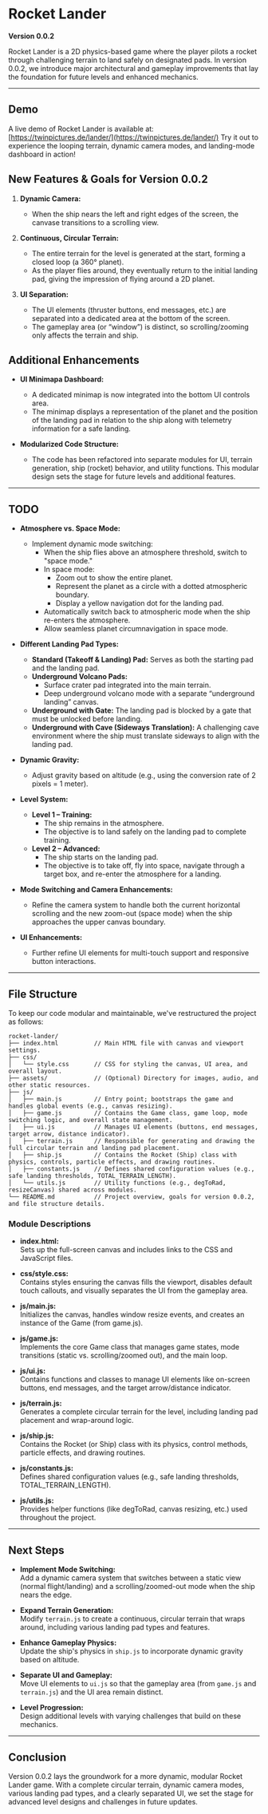 # Rocket Lander  
**Version 0.0.2**

Rocket Lander is a 2D physics-based game where the player pilots a rocket through challenging terrain to land safely on designated pads. In version 0.0.2, we introduce major architectural and gameplay improvements that lay the foundation for future levels and enhanced mechanics.

---

## Demo

A live demo of Rocket Lander is available at: [https://twinpictures.de/lander/](https://twinpictures.de/lander/)
Try it out to experience the looping terrain, dynamic camera modes, and landing-mode dashboard in action!

## New Features & Goals for Version 0.0.2

1. **Dynamic Camera:**
     - When the ship nears the left and right edges of the screen, the canvase transitions to a scrolling view.

2. **Continuous, Circular Terrain:**
   - The entire terrain for the level is generated at the start, forming a closed loop (a 360° planet).
   - As the player flies around, they eventually return to the initial landing pad, giving the impression of flying around a 2D planet.

3. **UI Separation:**
   - The UI elements (thruster buttons, end messages, etc.) are separated into a dedicated area at the bottom of the screen.
   - The gameplay area (or “window”) is distinct, so scrolling/zooming only affects the terrain and ship.

## Additional Enhancements

- **UI Minimapa Dashboard:**  
  - A dedicated minimap is now integrated into the bottom UI controls area.  
  - The minimap displays a representation of the planet and the position of the landing pad in relation to the ship along with telemetry information for a safe landing.

- **Modularized Code Structure:**  
  - The code has been refactored into separate modules for UI, terrain generation, ship (rocket) behavior, and utility functions. This modular design sets the stage for future levels and additional features.

---

## TODO

- **Atmosphere vs. Space Mode:**
  - Implement dynamic mode switching:
    - When the ship flies above an atmosphere threshold, switch to "space mode."
    - In space mode:
      - Zoom out to show the entire planet.
      - Represent the planet as a circle with a dotted atmospheric boundary.
      - Display a yellow navigation dot for the landing pad.
    - Automatically switch back to atmospheric mode when the ship re-enters the atmosphere.
    - Allow seamless planet circumnavigation in space mode.

- **Different Landing Pad Types:**
  - **Standard (Takeoff & Landing) Pad:** Serves as both the starting pad and the landing pad.
  - **Underground Volcano Pads:** 
    - Surface crater pad integrated into the main terrain.
    - Deep underground volcano mode with a separate “underground landing” canvas.
  - **Underground with Gate:** The landing pad is blocked by a gate that must be unlocked before landing.
  - **Underground with Cave (Sideways Translation):** A challenging cave environment where the ship must translate sideways to align with the landing pad.

- **Dynamic Gravity:**
  - Adjust gravity based on altitude (e.g., using the conversion rate of 2 pixels = 1 meter).

- **Level System:**
  - **Level 1 – Training:**  
    - The ship remains in the atmosphere.
    - The objective is to land safely on the landing pad to complete training.
  - **Level 2 – Advanced:**  
    - The ship starts on the landing pad.
    - The objective is to take off, fly into space, navigate through a target box, and re-enter the atmosphere for a landing.

- **Mode Switching and Camera Enhancements:**
  - Refine the camera system to handle both the current horizontal scrolling and the new zoom-out (space mode) when the ship approaches the upper canvas boundary.

- **UI Enhancements:**
  - Further refine UI elements for multi-touch support and responsive button interactions.

---

## File Structure

To keep our code modular and maintainable, we've restructured the project as follows:

```
rocket-lander/
├── index.html          // Main HTML file with canvas and viewport settings.
├── css/
│   └── style.css       // CSS for styling the canvas, UI area, and overall layout.
├── assets/             // (Optional) Directory for images, audio, and other static resources.
├── js/
│   ├── main.js         // Entry point; bootstraps the game and handles global events (e.g., canvas resizing).
│   ├── game.js         // Contains the Game class, game loop, mode switching logic, and overall state management.
│   ├── ui.js           // Manages UI elements (buttons, end messages, target arrow, distance indicator).
│   ├── terrain.js      // Responsible for generating and drawing the full circular terrain and landing pad placement.
│   ├── ship.js         // Contains the Rocket (Ship) class with physics, controls, particle effects, and drawing routines.
│   ├── constants.js    // Defines shared configuration values (e.g., safe landing thresholds, TOTAL_TERRAIN_LENGTH).
│   └── utils.js        // Utility functions (e.g., degToRad, resizeCanvas) shared across modules.
└── README.md           // Project overview, goals for version 0.0.2, and file structure details.
```

### Module Descriptions

- **index.html:**  
  Sets up the full-screen canvas and includes links to the CSS and JavaScript files.

- **css/style.css:**  
  Contains styles ensuring the canvas fills the viewport, disables default touch callouts, and visually separates the UI from the gameplay area.

- **js/main.js:**  
  Initializes the canvas, handles window resize events, and creates an instance of the Game (from game.js).

- **js/game.js:**  
  Implements the core Game class that manages game states, mode transitions (static vs. scrolling/zoomed out), and the main loop.

- **js/ui.js:**  
  Contains functions and classes to manage UI elements like on-screen buttons, end messages, and the target arrow/distance indicator.

- **js/terrain.js:**  
  Generates a complete circular terrain for the level, including landing pad placement and wrap-around logic.

- **js/ship.js:**  
  Contains the Rocket (or Ship) class with its physics, control methods, particle effects, and drawing routines.

- **js/constants.js:**  
  Defines shared configuration values (e.g., safe landing thresholds, TOTAL_TERRAIN_LENGTH).

- **js/utils.js:**  
  Provides helper functions (like degToRad, canvas resizing, etc.) used throughout the project.

---

## Next Steps

- **Implement Mode Switching:**  
  Add a dynamic camera system that switches between a static view (normal flight/landing) and a scrolling/zoomed-out mode when the ship nears the edge.

- **Expand Terrain Generation:**  
  Modify `terrain.js` to create a continuous, circular terrain that wraps around, including various landing pad types and features.

- **Enhance Gameplay Physics:**  
  Update the ship's physics in `ship.js` to incorporate dynamic gravity based on altitude.

- **Separate UI and Gameplay:**  
  Move UI elements to `ui.js` so that the gameplay area (from `game.js` and `terrain.js`) and the UI area remain distinct.

- **Level Progression:**  
  Design additional levels with varying challenges that build on these mechanics.

---

## Conclusion

Version 0.0.2 lays the groundwork for a more dynamic, modular Rocket Lander game. With a complete circular terrain, dynamic camera modes, various landing pad types, and a clearly separated UI, we set the stage for advanced level designs and challenges in future updates.